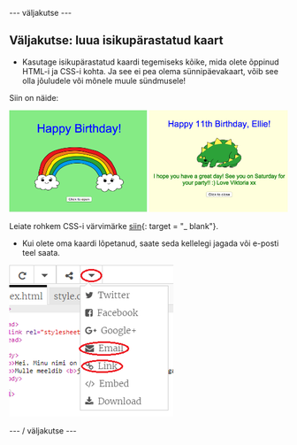 \--- väljakutse \---

## Väljakutse: luua isikupärastatud kaart

+ Kasutage isikupärastatud kaardi tegemiseks kõike, mida olete õppinud HTML-i ja CSS-i kohta. Ja see ei pea olema sünnipäevakaart, võib see olla jõuludele või mõnele muule sündmusele!

Siin on näide:

![ekraanipilt](images/birthday-final.png)

Leiate rohkem CSS-i värvimärke [siin](http://jumpto.cc/colours){: target = "_ blank"}.

+ Kui olete oma kaardi lõpetanud, saate seda kellelegi jagada või e-posti teel saata.

![ekraanipilt](images/birthday-share.png)

\--- / väljakutse \---